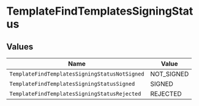 # TemplateFindTemplatesSigningStatus


## Values

| Name                                          | Value                                         |
| --------------------------------------------- | --------------------------------------------- |
| `TemplateFindTemplatesSigningStatusNotSigned` | NOT_SIGNED                                    |
| `TemplateFindTemplatesSigningStatusSigned`    | SIGNED                                        |
| `TemplateFindTemplatesSigningStatusRejected`  | REJECTED                                      |